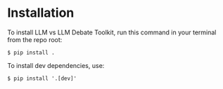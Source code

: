 # Installation

To install LLM vs LLM Debate Toolkit, run this command in your
terminal from the repo root:

``` console
$ pip install .
```

To install dev dependencies, use:

``` console
$ pip install '.[dev]'
```
